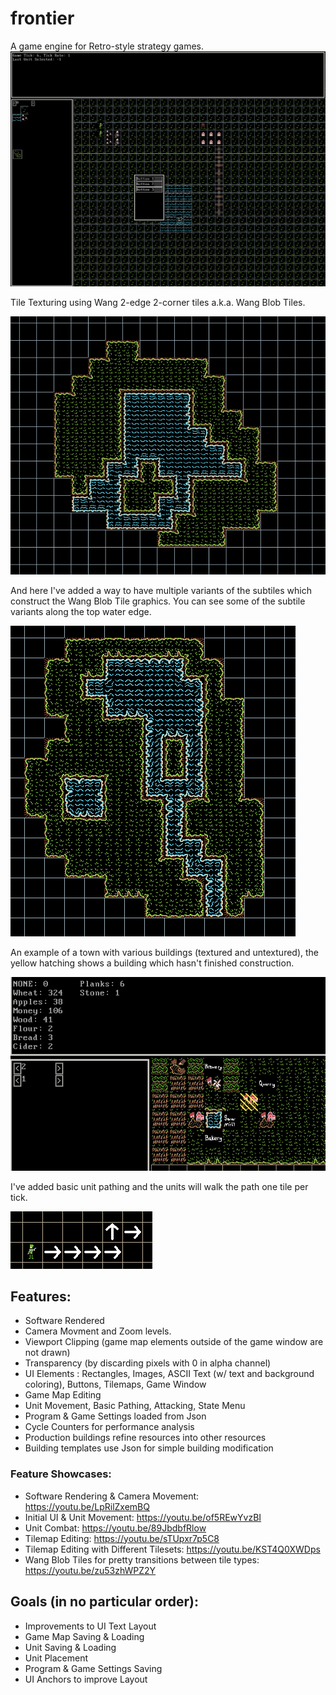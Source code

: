 # frontier
A game engine for Retro-style strategy games.
![Preview of Game](./screenshots/preview.png)

Tile Texturing using Wang 2-edge 2-corner tiles a.k.a. Wang Blob Tiles.

![Preview of Wang Blob Tiles](./screenshots/wang_blob_example.png)

And here I've added a way to have multiple variants of the subtiles which construct the Wang Blob Tile graphics.
You can see some of the subtile variants along the top water edge.

![Wang Blob Tiles With Variants](./screenshots/wang_blob_with_subtile_variants.png)

An example of a town with various buildings (textured and untextured), the yellow hatching shows a building which hasn't finished construction.

![Initial Buildings and Resource Generation](./screenshots/buildings.png)

I've added basic unit pathing and the units will walk the path one tile per tick.

![Initial basic unit pathing](./screenshots/basic_pathing.png)

## Features:
 - Software Rendered
 - Camera Movment and Zoom levels.
 - Viewport Clipping (game map elements outside of the game window are not drawn)
 - Transparency (by discarding pixels with 0 in alpha channel)
 - UI Elements : Rectangles, Images, ASCII Text (w/ text and background coloring), Buttons, Tilemaps, Game Window
 - Game Map Editing
 - Unit Movement, Basic Pathing, Attacking, State Menu
 - Program & Game Settings loaded from Json
 - Cycle Counters for performance analysis
 - Production buildings refine resources into other resources
 - Building templates use Json for simple building modification
 
### Feature Showcases:
- Software Rendering & Camera Movement: https://youtu.be/LpRilZxemBQ
- Initial UI & Unit Movement: https://youtu.be/of5REwYvzBI
- Unit Combat: https://youtu.be/89JbdbfRlow
- Tilemap Editing: https://youtu.be/sTUpxr7p5C8
- Tilemap Editing with Different Tilesets: https://youtu.be/KST4Q0XWDps
- Wang Blob Tiles for pretty transitions between tile types: https://youtu.be/zu53zhWPZ2Y

## Goals (in no particular order):
- Improvements to UI Text Layout
- Game Map Saving & Loading
- Unit Saving & Loading
- Unit Placement
- Program & Game Settings Saving
- UI Anchors to improve Layout
